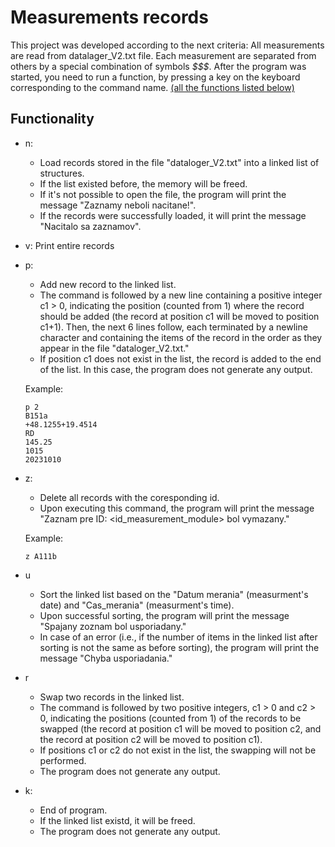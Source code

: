 # Measurements records

This project was developed according to the next criteria:
All measurements are read from datalager_V2.txt file. Each measurement are separated from others by a special combination of symbols *$$$*.
After the program was started, you need to run a function, by pressing a key on the keyboard corresponding to the command name. [(all the functions listed below)](#functionality)

## <a id="functionality">Functionality</a>
- n:
  * Load records stored in the file "dataloger_V2.txt" into a linked list of structures. 
  * If the list existed before, the memory will be freed.
  * If it's not possible to open the file, the program will print the message "Zaznamy neboli nacitane!".
  * If the records were successfully loaded, it will print the message "Nacitalo sa <n> zaznamov".

- v: Print entire records

- p:
  * Add new record to the linked list.
  * The command is followed by a new line containing a positive integer c1 > 0, indicating the position (counted from 1) where the record should be added (the record at position c1 will be moved to position c1+1). Then, the next 6 lines follow, each terminated by a newline character and containing the items of the record in the order as they appear in the file "dataloger_V2.txt."
  * If position c1 does not exist in the list, the record is added to the end of the list. In this case, the program does not generate any output.
  
  Example:
    ```
    p 2
    B151a
    +48.1255+19.4514
    RD
    145.25
    1015
    20231010
    ```

- z:
  * Delete all records with the coresponding id.
  * Upon executing this command, the program will print the message "Zaznam pre ID: <id_measurement_module> bol vymazany." 

  Example:
    ```
    z A111b
    ```

- u
  * Sort the linked list based on the "Datum merania" (measurment's date) and "Cas_merania" (measurment's time).
  * Upon successful sorting, the program will print the message "Spajany zoznam bol usporiadany."
  * In case of an error (i.e., if the number of items in the linked list after sorting is not the same as before sorting), the program will print the message "Chyba usporiadania."

- r
  * Swap two records in the linked list.
  * The command is followed by two positive integers, c1 > 0 and c2 > 0, indicating the positions (counted from 1) of the records to be swapped (the record at position c1 will be moved to position c2, and the record at position c2 will be moved to position c1).
  * If positions c1 or c2 do not exist in the list, the swapping will not be performed. 
  * The program does not generate any output.

- k: 
  * End of program.
  * If the linked list existd, it will be freed.
  * The program does not generate any output.

